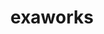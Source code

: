 ---
title: "exaworks"
layout: cache
categories: [package, develop-2023-06-25]
meta: {"versions": ["0.1.0"], "compilers": ["gcc@=11.1.0", "oneapi@=2023.1.0"], "oss": ["ubuntu20.04"], "platforms": ["linux"], "targets": ["ppc64le", "x86_64", "x86_64_v3"], "stacks": ["e4s", "e4s-oneapi", "e4s-power", "root"], "num_specs": 3, "num_specs_by_stack": {"e4s-power": 1, "root": 3, "e4s-oneapi": 1, "e4s": 1}}
spec_details: [{"hash": "czsvcdlux5lzzjaank7joyibl5lrs7fp", "compiler": "gcc@=11.1.0", "versions": ["0.1.0"], "os": "ubuntu20.04", "platform": "linux", "target": "ppc64le", "variants": ["build_system=bundle"], "stacks": ["e4s-power", "root"], "size": "-", "tarball": "https://binaries.spack.io/develop-2023-06-25/build_cache/linux-ubuntu20.04-ppc64le/gcc-11.1.0/exaworks-0.1.0/linux-ubuntu20.04-ppc64le-gcc-11.1.0-exaworks-0.1.0-czsvcdlux5lzzjaank7joyibl5lrs7fp.spack"}, {"hash": "n52gckcd4rm2pnsywaly5aduavey7yvu", "compiler": "oneapi@=2023.1.0", "versions": ["0.1.0"], "os": "ubuntu20.04", "platform": "linux", "target": "x86_64", "variants": ["build_system=bundle"], "stacks": ["root", "e4s-oneapi"], "size": "-", "tarball": "https://binaries.spack.io/develop-2023-06-25/build_cache/linux-ubuntu20.04-x86_64/oneapi-2023.1.0/exaworks-0.1.0/linux-ubuntu20.04-x86_64-oneapi-2023.1.0-exaworks-0.1.0-n52gckcd4rm2pnsywaly5aduavey7yvu.spack"}, {"hash": "xor3itbgxxdlibkyubvufqpkpr4lhy3h", "compiler": "gcc@=11.1.0", "versions": ["0.1.0"], "os": "ubuntu20.04", "platform": "linux", "target": "x86_64_v3", "variants": ["build_system=bundle"], "stacks": ["root", "e4s"], "size": "-", "tarball": "https://binaries.spack.io/develop-2023-06-25/build_cache/linux-ubuntu20.04-x86_64_v3/gcc-11.1.0/exaworks-0.1.0/linux-ubuntu20.04-x86_64_v3-gcc-11.1.0-exaworks-0.1.0-xor3itbgxxdlibkyubvufqpkpr4lhy3h.spack"}]
---